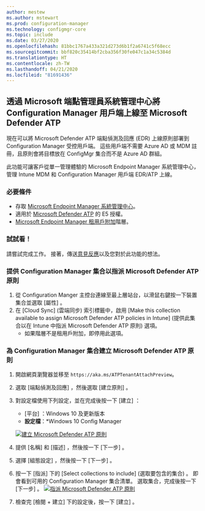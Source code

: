 ```yaml
---
author: mestew
ms.author: mstewart
ms.prod: configuration-manager
ms.technology: configmgr-core
ms.topic: include
ms.date: 03/27/2020
ms.openlocfilehash: 81bbc1767a433a321d273d6b1f2a6741c5f68ecc
ms.sourcegitcommit: bbf820c35414bf2cba356f30fe047c1a34c5384d
ms.translationtype: HT
ms.contentlocale: zh-TW
ms.lasthandoff: 04/21/2020
ms.locfileid: "81691436"
---
```

## <a name="onboard-configuration-manager-clients-to-microsoft-defender-atp-via-the-microsoft-endpoint-manager-admin-center"></a><a name="bkmk_atp"></a> 透過 Microsoft 端點管理員系統管理中心將 Configuration Manager 用戶端上線至 Microsoft Defender ATP
<!--5961658-->
現在可以將 Microsoft Defender ATP 端點偵測及回應 (EDR) 上線原則部署到 Configuration Manager 受控用戶端。 這些用戶端不需要 Azure AD 或 MDM 註冊，且原則會將目標放在 ConfigMgr 集合而不是 Azure AD 群組。

此功能可讓客戶從單一管理體驗的 Microsoft Endpoint Manager 系統管理中心，管理 Intune MDM 和 Configuration Manager 用戶端 EDR/ATP 上線。

### <a name="prerequisites"></a>必要條件

- 存取 [Microsoft Endpoint Manager 系統管理中心](https://endpoint.microsoft.com/)。
- 適用於 [Microsoft Defender ATP](https://docs.microsoft.com/windows/security/threat-protection/microsoft-defender-atp/minimum-requirements#licensing-requirements) 的 E5 授權。
- [Microsoft Endpoint Manager 租用戶附加](https://docs.microsoft.com/configmgr/core/get-started/2020/technical-preview-2002-2#bkmk_attach)階層。

### <a name="try-it-out"></a>試試看！

請嘗試完成工作。 接著，傳送[意見反應](../../technical-preview-2003.md#bkmk_feedback)以及您對於此功能的想法。

### <a name="make-configuration-manager-collections-available-to-assign-microsoft-defender-atp-policies"></a>提供 Configuration Manager 集合以指派 Microsoft Defender ATP 原則

1. 從 Configuration Manger 主控台連線至最上層站台，以滑鼠右鍵按一下裝置集合並選取 [屬性]  。
1. 在 [Cloud Sync] \(雲端同步\)  索引標籤中，啟用 [Make this collection available to assign Microsoft Defender ATP policies in Intune] \(提供此集合以在 Intune 中指派 Microsoft Defender ATP 原則\)  選項。
   - 如果階層不是租用戶附加，即停用此選項。

### <a name="create-microsoft-defender-atp-policy-for-configuration-manager-collections"></a>為 Configuration Manager 集合建立 Microsoft Defender ATP 原則

1. 開啟網頁瀏覽器並移至 `https://aka.ms/ATPTenantAttachPreview`。
1. 選取 [端點偵測及回應]  ，然後選取 [建立原則]  。
1. 對設定檔使用下列設定，並在完成後按一下 [建立]  ：
   - [平台]  ：Windows 10 及更新版本
   - **設定檔**：*Windows 10 Config Manager

   [![建立 Microsoft Defender ATP 原則](../../media/5691658-create-atp-policy.png)](../../media/5691658-create-atp-policy.png#lightbox)
1. 提供 [名稱]  和 [描述]  ，然後按一下 [下一步]  。
1. 選擇 [組態設定]  ，然後按一下 [下一步]  。
1. 按一下 [指派]  下的 [Select collections to include] \(選取要包含的集合\)  。 即會看到可用的 Configuration Manager 集合清單。 選取集合，完成後按一下 [下一步]  。
   [![指派 Microsoft Defender ATP 原則](../../media/5691658-assign-atp-policy.png)](../../media/5691658-assign-atp-policy.png#lightbox)
1. 檢查完 [檢閱 + 建立]  下的設定後，按一下 [建立]  。